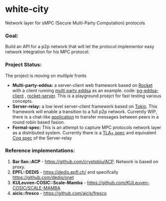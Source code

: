 # white-city
Network layer for sMPC (Secure Multi-Party Computation) protocols 
### Goal: 
Build an API for a p2p network that will let the protocol implementor easy network integration for his MPC protocol. 
### Project Status: 
The project is moving on multiple fronts
- **Multi-party-eddsa:** a server-client web framework based on [Rocket](https://rocket.rs/) with a client running [multi party eddsa](https://github.com/KZen-networks/multi-party-eddsa/wiki/Aggregated-Ed25519-Signatures) as an example. code:  [pg-eddsa-client](https://github.com/KZen-networks/white-city/tree/master/playground/pg-eddsa-client) , [rocket-server](https://github.com/KZen-networks/white-city/tree/master/playground/rocket_server). This is a playground proejct for fast testing various concepts. 
- **Server-relay:** a low level server-client framework based on [Tokio](https://tokio.rs/). This framework will enable a transition to a full p2p network. Currently WIP, there is a chat-like [application](https://github.com/KZen-networks/white-city/blob/master/RelayServer/relay-server/src/main.rs) to transfer messages between peers in a round robin based fasion. 
- **Formal-spec:** This is an attempt to capture MPC protocols network layer as a distributed system. Currently there is a [TLA+ spec](https://github.com/KZen-networks/white-city/tree/master/RelayServer/TLA%2B) and equivalent [Coq spec](https://github.com/KZen-networks/white-city/tree/master/RelayServer/coq) of the Server-relay 
### Reference implementations: 
1. **Bar Ilan::ACP** - https://github.com/cryptobiu/ACP. Network is based on proxy.
2. **EPFL::DEDIS** - https://dedis.epfl.ch/ and specifcally https://github.com/dedis/onet
3. **KULeuven-COSIC::Scale-Mamba** - https://github.com/KULeuven-COSIC/SCALE-MAMBA
4. **aicis::fresco** - https://github.com/aicis/fresco
